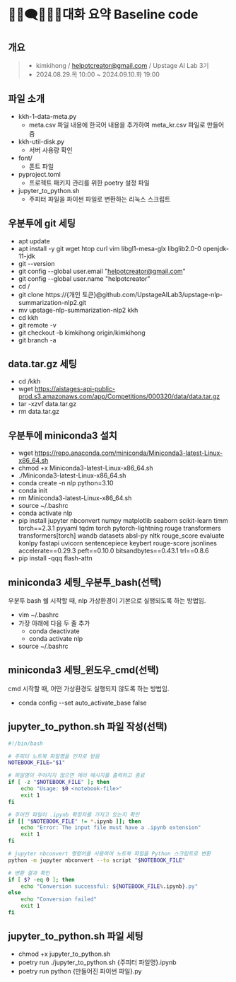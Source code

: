 # **💁🏻🗨️💁🏻‍♂️대화 요약 Baseline code**

## 개요

> - kimkihong / helpotcreator@gmail.com / Upstage AI Lab 3기
> - 2024.08.29.목 10:00 ~ 2024.09.10.화 19:00

## 파일 소개

- kkh-1-data-meta.py
    - meta.csv 파일 내용에 한국어 내용을 추가하여 meta_kr.csv 파일로 만들어 줌
- kkh-util-disk.py
    - 서버 사용량 확인
- font/
    - 폰트 파일
- pyproject.toml
    - 프로젝트 패키지 관리를 위한 poetry 설정 파일
- jupyter_to_python.sh
    - 주피터 파일을 파이썬 파일로 변환하는 리눅스 스크립트

## 우분투에 git 세팅

- apt update
- apt install -y git wget htop curl vim libgl1-mesa-glx libglib2.0-0 openjdk-11-jdk
- git --version
- git config --global user.email "helpotcreator@gmail.com"
- git config --global user.name "helpotcreator"
- cd /
- git clone https://{개인 토큰}@github.com/UpstageAILab3/upstage-nlp-summarization-nlp2.git
- mv upstage-nlp-summarization-nlp2 kkh
- cd kkh
- git remote -v
- git checkout -b kimkihong origin/kimkihong
- git branch -a

## data.tar.gz 세팅

- cd /kkh
- wget https://aistages-api-public-prod.s3.amazonaws.com/app/Competitions/000320/data/data.tar.gz
- tar -xzvf data.tar.gz
- rm data.tar.gz

## 우분투에 miniconda3 설치

- wget https://repo.anaconda.com/miniconda/Miniconda3-latest-Linux-x86_64.sh
- chmod +x Miniconda3-latest-Linux-x86_64.sh
- ./Miniconda3-latest-Linux-x86_64.sh
- conda create -n nlp python=3.10
- conda init
- rm Miniconda3-latest-Linux-x86_64.sh
- source ~/.bashrc
- conda activate nlp
- pip install jupyter nbconvert numpy matplotlib seaborn scikit-learn timm torch==2.3.1 pyyaml tqdm torch pytorch-lightning rouge transformers transformers[torch] wandb datasets absl-py nltk rouge_score evaluate konlpy fastapi uvicorn sentencepiece keybert rouge-score jsonlines accelerate==0.29.3 peft==0.10.0 bitsandbytes==0.43.1 trl==0.8.6
- pip install -qqq flash-attn

## miniconda3 세팅_우분투_bash(선택)
우분투 bash 쉘 시작할 때, nlp 가상환경이 기본으로 실행되도록 하는 방법임.

- vim ~/.bashrc
- 가장 아래에 다음 두 줄 추가
    - conda deactivate
    - conda activate nlp
- source ~/.bashrc

## miniconda3 세팅_윈도우_cmd(선택)
cmd 시작할 때, 어떤 가상환경도 실행되지 않도록 하는 방법임.

- conda config --set auto_activate_base false

## jupyter_to_python.sh 파일 작성(선택)

```bash
#!/bin/bash

# 주피터 노트북 파일명을 인자로 받음
NOTEBOOK_FILE="$1"

# 파일명이 주어지지 않으면 에러 메시지를 출력하고 종료
if [ -z "$NOTEBOOK_FILE" ]; then
    echo "Usage: $0 <notebook-file>"
    exit 1
fi

# 주어진 파일이 .ipynb 확장자를 가지고 있는지 확인
if [[ "$NOTEBOOK_FILE" != *.ipynb ]]; then
    echo "Error: The input file must have a .ipynb extension"
    exit 1
fi

# jupyter nbconvert 명령어를 사용하여 노트북 파일을 Python 스크립트로 변환
python -m jupyter nbconvert --to script "$NOTEBOOK_FILE"

# 변환 결과 확인
if [ $? -eq 0 ]; then
    echo "Conversion successful: ${NOTEBOOK_FILE%.ipynb}.py"
else
    echo "Conversion failed"
    exit 1
fi
```

## jupyter_to_python.sh 파일 세팅

- chmod +x jupyter_to_python.sh
- poetry run ./jupyter_to_python.sh {주피터 파일명}.ipynb
- poetry run python {만들어진 파이썬 파일}.py